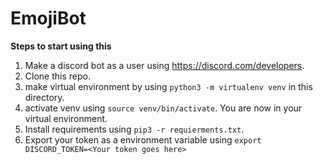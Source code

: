 # EmojiBot

**Steps to start using this**
1. Make a discord bot as a user using https://discord.com/developers.
2. Clone this repo.
3. make virtual environment by using `python3 -m virtualenv venv` in this directory.
4. activate venv using `source venv/bin/activate`. You are now in your virtual environment.
5. Install requirements using `pip3 -r requierments.txt`.
6. Export your token as a environment variable using `export DISCORD_TOKEN=<Your token goes here>`
